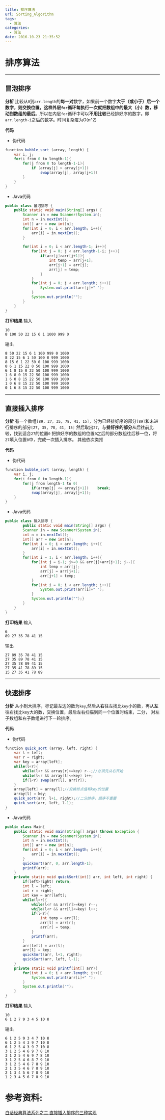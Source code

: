 ```yaml
---
title: 排序算法
url: Sorting_Algorithm
tags:
  - 算法
categories:
  - 算法
date: 2016-10-23 21:35:52
---
```

# 排序算法

<!-- more -->

------------------------------
## 冒泡排序
**分析**
比较从`0`到`arr.length`的**每一对**数字，如果前一个数字**大于（或小于）**后一个数字，则交换位置，这样外层`for`循环每执行一次就把数组中的最大（小）数，移动到数组的**最后**。所以在内层`for`循环中可以**不用比较**已经排好序的数字，即`arr.length-i`之后的数字。时间复杂度为O(n^2)

**代码**
- 伪代码
```java
function bubble_sort (array, length) {
    var i, j;
    for(i from 0 to length-1){
        for(j from 0 to length-1-i){
            if (array[j] > array[j+1])
                swap(array[j], array[j+1])
        }
    }
}
```

- Java代码
```java
public class 冒泡排序 {
	public static void main(String[] args) {
		Scanner in = new Scanner(System.in);
		int n = in.nextInt();
		int[] arr = new int[n];
		for(int i = 0; i < arr.length; i++){
			arr[i] = in.nextInt();
		}
		
		for(int i = 0; i < arr.length-1; i++){
			for(int j = 0; j < arr.length-1-i; j++){
				if(arr[j]>arr[j+1]){
					int temp = arr[j+1];
					arr[j+1] = arr[j];
					arr[j] = temp;
				}
			}
			for(int j = 0; j < arr.length; j++){
				System.out.print(arr[j]+" ");
			}
			System.out.println("");
		}
	}
}
```

**打印结果**
输入
```
10
8 100 50 22 15 6 1 1000 999 0
```
输出
```
8 50 22 15 6 1 100 999 0 1000 
8 22 15 6 1 50 100 0 999 1000 
8 15 6 1 22 50 0 100 999 1000 
8 6 1 15 22 0 50 100 999 1000 
6 1 8 15 0 22 50 100 999 1000 
1 6 8 0 15 22 50 100 999 1000 
1 6 0 8 15 22 50 100 999 1000 
1 0 6 8 15 22 50 100 999 1000 
0 1 6 8 15 22 50 100 999 1000 
```

------------------------------
## 直接插入排序
**分析**
有一个数组`[89, 27, 35, 78, 41, 15]`，分为已经排好序的部分`[89]`和未进行排序的部分`[27, 35, 78, 41, 15]`
然后取出`27`，与**排好序的部分**从后往前比较，找到适合`27`的位置`0`
把排好序的数组的位置`0`之后的部分数组往后移一位，将`27`填入位置`0`中，完成一次插入排序。
其他依次类推

**代码**
- 伪代码
```java
function bubble_sort (array, length) {
    var i, j;
    for(i from 0 to length-1){
        for(j from length-1 to 0)
            if(array[j] <= array[j+1])    break;
            swap(array[j], array[j+1]);
    }
}
```

- Java代码
```java
public class 插入排序 {
        public static void main(String[] args) {
		Scanner in = new Scanner(System.in);
		int n = in.nextInt();
		int[] arr = new int[n];
		for(int i = 0; i < arr.length; i++){
			arr[i] = in.nextInt();
		}
		for(int i = 1; i < arr.length; i++){
			for(int j = i-1; j>=0 && arr[j]>arr[j+1]; j--){
				int temp = arr[j];
				arr[j] = arr[j+1];
				arr[j+1] = temp;
			}
			for(int i = 0; i < arr.length; i++){
				System.out.print(arr[i]+" ");
			}
			System.out.println("");}
		}
	}
}
```

**打印结果**
输入
```
6
89 27 35 78 41 15
```
输出
```
27 89 35 78 41 15 
27 35 89 78 41 15 
27 35 78 89 41 15 
27 35 41 78 89 15 
15 27 35 41 78 89
```
-----------------------------------------------------------------------------------------------------------------------------------------------------------------------------

## 快速排序
**分析**
从小到大排序，标记最左边的数为`key`,然后从**右**往左找比`key`小的数，再从**左**往右找比key大的数，交换位置，最后左右扫描到同一个位置时结束，二分，
对左子数组和右子数组进行下一轮排序。

**代码**
- 伪代码
```java
function quick_sort (array, left, right) {
    var l = left;
    var r = right;
    var key = array[left];
    while(l<r){
        while(l<r && array[r]>=key) r--;//必须先从右开始
        while(l<r && array[l]<=key) l++;
        if(l<r) swap(arr[l], arr[r]);
    }
    array[left] = array[l];//交换终点值和key的位置
    array[l] = key;
    quick_sort(arr, l+1, right);//二分排序，顺序不重要
    quick_sort(arr, left, l-1);
}
```

- Java代码
```java
public class Main{
    public static void main(String[] args) throws Exception {
        Scanner in = new Scanner(System.in);
        int n = in.nextInt();
        int[] arr = new int[n];
        for(int i = 0; i < arr.length; i++){
            arr[i] = in.nextInt();
        }
        quickSort(arr, 0, arr.length-1);
        printf(arr);
    }
    private static void quickSort(int[] arr, int left, int right) {
        if(left>right) return;	
        int l = left;
        int r = right;
        int key = arr[left];
        while(l<r){
            while(l<r && arr[r]>=key) r--;
            while(l<r && arr[l]<=key) l++;
            if(l<r){
                int temp = arr[l];
                arr[l] = arr[r];
                arr[r] = temp;
            }
            printf(arr);
        }
        arr[left] = arr[l];
        arr[l] = key;
        quickSort(arr, l+1, right);
        quickSort(arr, left, l-1);
    }
    private static void printf(int[] arr){
        for(int i = 0; i < arr.length; i++){
            System.out.print(arr[i]+" ");
        }
        System.out.println("");
    }
}
```
**打印结果**
输入
```
10
6 1 2 7 9 3 4 5 10 8
```
输出
```
6 1 2 5 9 3 4 7 10 8 
6 1 2 5 4 3 9 7 10 8 
6 1 2 5 4 3 9 7 10 8 
3 1 2 5 4 6 9 7 8 10 
3 1 2 5 4 6 9 7 8 10 
3 1 2 5 4 6 8 7 9 10 
3 1 2 5 4 6 7 8 9 10 
2 1 3 5 4 6 7 8 9 10 
2 1 3 4 5 6 7 8 9 10 
1 2 3 4 5 6 7 8 9 10 
```


# 参考资料:
[白话经典算法系列之二 直接插入排序的三种实现](http://blog.csdn.net/morewindows/article/details/6665714)
